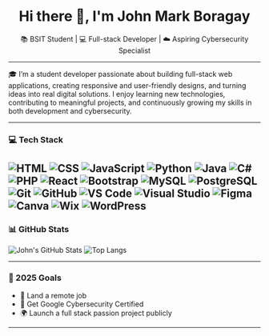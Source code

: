 <h1 align="center">Hi there 👋, I'm John Mark Boragay</h1>
<p align="center">📚 BSIT Student | 💻 Full-stack Developer | ☁️ Aspiring Cybersecurity Specialist</p>


---

🎓 I’m a student developer passionate about building full-stack web applications, creating responsive and user-friendly designs, and turning ideas into real digital solutions. I enjoy learning new technologies, contributing to meaningful projects, and continuously growing my skills in both development and cybersecurity.

---

### 💻 Tech Stack

![HTML](https://img.shields.io/badge/-HTML5-E34F26?logo=html5&logoColor=white)
![CSS](https://img.shields.io/badge/-CSS3-1572B6?logo=css3&logoColor=white)
![JavaScript](https://img.shields.io/badge/-JavaScript-F7DF1E?logo=javascript&logoColor=black)
![Python](https://img.shields.io/badge/-Python-3776AB?logo=python&logoColor=white)
![Java](https://img.shields.io/badge/-Java-007396?logo=java&logoColor=white)
![C#](https://img.shields.io/badge/-C%23-239120?logo=c-sharp&logoColor=white)
![PHP](https://img.shields.io/badge/-PHP-777BB4?logo=php&logoColor=white)
![React](https://img.shields.io/badge/-React-61DAFB?logo=react&logoColor=black)
![Bootstrap](https://img.shields.io/badge/-Bootstrap-7952B3?logo=bootstrap&logoColor=white)
![MySQL](https://img.shields.io/badge/-MySQL-4479A1?logo=mysql&logoColor=white)
![PostgreSQL](https://img.shields.io/badge/-PostgreSQL-4169E1?logo=postgresql&logoColor=white)
![Git](https://img.shields.io/badge/-Git-F05032?logo=git&logoColor=white)
![GitHub](https://img.shields.io/badge/-GitHub-181717?logo=github&logoColor=white)
![VS Code](https://img.shields.io/badge/-VS%20Code-007ACC?logo=visual-studio-code&logoColor=white)
![Visual Studio](https://img.shields.io/badge/-Visual%20Studio-5C2D91?logo=visual-studio&logoColor=white)
![Figma](https://img.shields.io/badge/-Figma-F24E1E?logo=figma&logoColor=white)
![Canva](https://img.shields.io/badge/-Canva-00C4CC?logo=canva&logoColor=white)
![Wix](https://img.shields.io/badge/-Wix-000000?logo=wix&logoColor=white)
![WordPress](https://img.shields.io/badge/-WordPress-21759B?logo=wordpress&logoColor=white)
---

### 📊 GitHub Stats

![John's GitHub Stats](https://github-readme-stats.vercel.app/api?username=jhmkbry&show_icons=true&theme=tokyonight)
![Top Langs](https://github-readme-stats.vercel.app/api/top-langs/?username=jhmkbry&layout=compact&theme=tokyonight)

---

### 🎯 2025 Goals
- 💼 Land a remote job
- 📜 Get Google Cybersecurity Certified
- 🌍 Launch a full stack passion project publicly
---

<!--
**jhmkbry/jhmkbry** is a ✨ _special_ ✨ repository because its `README.md` (this file) appears on your GitHub profile.

Here are some ideas to get you started:

- 🔭 I’m currently working on ...
- 🌱 I’m currently learning ...
- 👯 I’m looking to collaborate on ...
- 🤔 I’m looking for help with ...
- 💬 Ask me about ...
- 📫 How to reach me: ...
- 😄 Pronouns: ...
- ⚡ Fun fact: ...
-->
